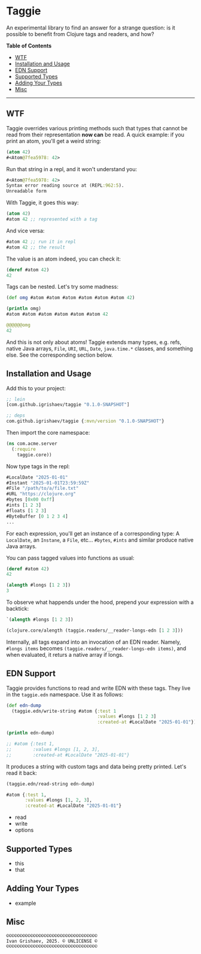 # Taggie

An experimental library to find an answer for a strange question: is it possible
to benefit from Clojure tags and readers, and how?

**Table of Contents**

<!-- toc -->

- [WTF](#wtf)
- [Installation and Usage](#installation-and-usage)
- [EDN Support](#edn-support)
- [Supported Types](#supported-types)
- [Adding Your Types](#adding-your-types)
- [Misc](#misc)

<!-- tocstop -->

---

## WTF

Taggie overrides various printing methods such that types that cannot be read
from their representation **now can** be read. A quick example: if you print an
atom, you'll get a weird string:

~~~clojure
(atom 42)
#<Atom@7fea5978: 42>
~~~

Run that string in a repl, and it won't understand you:

~~~clojure
#<Atom@7fea5978: 42>
Syntax error reading source at (REPL:962:5).
Unreadable form
~~~

With Taggie, it goes this way:

~~~clojure
(atom 42)
#atom 42 ;; represented with a tag
~~~

And vice versa:

~~~clojure
#atom 42 ;; run it in repl
#atom 42 ;; the result
~~~

The value is an atom indeed, you can check it:

~~~clojure
(deref #atom 42)
42
~~~

Tags can be nested. Let's try some madness:

~~~clojure
(def omg #atom #atom #atom #atom #atom #atom 42)

(println omg)
#atom #atom #atom #atom #atom #atom 42

@@@@@@omg
42
~~~

And this is not only about atoms! Taggie extends many types, e.g. refs, native
Java arrays, `File`, `URI`, `URL`, `Date`, `java.time.*` classes, and something
else. See the corresponding section below.

## Installation and Usage

Add this to your project:

~~~clojure
;; lein
[com.github.igrishaev/taggie "0.1.0-SNAPSHOT"]

;; deps
com.github.igrishaev/taggie {:mvn/version "0.1.0-SNAPSHOT"}
~~~

Then import the core namespace:

~~~clojure
(ns com.acme.server
  (:require
    taggie.core))
~~~

Now type tags in the repl:

~~~clojure
#LocalDate "2025-01-01"
#Instant "2025-01-01T23:59:59Z"
#File "/path/to/a/file.txt"
#URL "https://clojure.org"
#bytes [0x00 0xff]
#ints [1 2 3]
#floats [1 2 3]
#ByteBuffer [0 1 2 3 4]
...
~~~

For each expression, you'll get an instance of a corresponding type: A
`LocalDate`, an `Instane`, a `File`, etc... `#bytes`, `#ints` and similar
produce native Java arrays.

You can pass tagged values into functions as usual:

~~~clojure
(deref #atom 42)
42

(alength #longs [1 2 3])
3
~~~

To observe what happends under the hood, prepend your expression with a
backtick:

~~~clojure
`(alength #longs [1 2 3])

(clojure.core/alength (taggie.readers/__reader-longs-edn [1 2 3]))
~~~

Internally, all tags expand into an invocation of an EDN reader. Namely, `#longs
items` becomes `(taggie.readers/__reader-longs-edn items)`, and when evaluated,
it returs a native array if longs.

## EDN Support

Taggie provides functions to read and write EDN with these tags. They live in
the `taggie.edn` namespace. Use it as follows:

~~~clojure
(def edn-dump
  (taggie.edn/write-string #atom {:test 1
                                  :values #longs [1 2 3]
                                  :created-at #LocalDate "2025-01-01"}))

(println edn-dump)

;; #atom {:test 1,
;;        :values #longs [1, 2, 3],
;;        :created-at #LocalDate "2025-01-01"}
~~~

It produces a string with custom tags and data being pretty printed. Let's read
it back:

~~~clojure
(taggie.edn/read-string edn-dump)

#atom {:test 1,
       :values #longs [1, 2, 3],
       :created-at #LocalDate "2025-01-01"}
~~~

- read
- write
- options

## Supported Types

- this
- that

## Adding Your Types

- example

## Misc

~~~
©©©©©©©©©©©©©©©©©©©©©©©©©©©©©©©©©©
Ivan Grishaev, 2025. © UNLICENSE ©
©©©©©©©©©©©©©©©©©©©©©©©©©©©©©©©©©©
~~~
